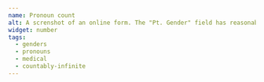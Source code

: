 ```yaml
---
name: Pronoun count
alt: A screnshot of an online form. The "Pt. Gender" field has reasonable checkboxes for "Male", "Female", "Non-binary/genderqueer", and "Prefer not to specify." Below, the "Preferred pronoun" field only accepts numbers, and has buttons to increase or decrease the number. The field is set to 7.
widget: number
tags:
  - genders
  - pronouns
  - medical
  - countably-infinite
---
```

